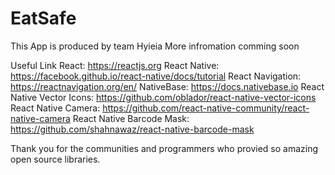 # EatSafe

This App is produced by team Hyieia
More infromation comming soon 

Useful Link
React: https://reactjs.org
React Native: https://facebook.github.io/react-native/docs/tutorial
React Navigation: https://reactnavigation.org/en/
NativeBase: https://docs.nativebase.io
React Native Vector Icons: https://github.com/oblador/react-native-vector-icons
React Native Camera: https://github.com/react-native-community/react-native-camera
React Native Barcode Mask: https://github.com/shahnawaz/react-native-barcode-mask

Thank you for the communities and programmers who provied so amazing open source libraries. 



